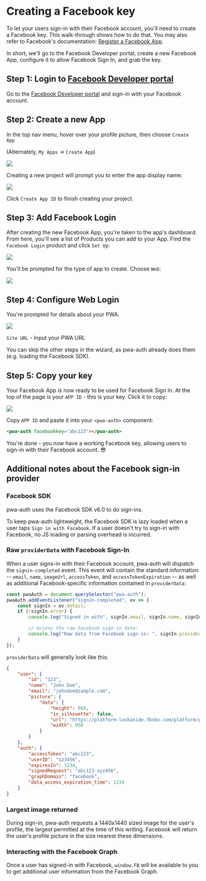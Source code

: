 # Creating a Facebook key

To let your users sign-in with their Facebook account, you'll need to create a Facebook key. This walk-through shows how to do that. You may also refer to Facebook's documentation: [Register a Facebook App](https://developers.facebook.com/docs/apps#register).

In short, we'll go to the Facebook Developer portal, create a new Facebook App, configure it to allow Facebook Sign In, and grab the key.

## Step 1: Login to [Facebook Developer portal](https://developers.facebook.com/)

Go to the [Facebook Developer portal](https://developers.facebook.com/) and sign-in with your Facebook account.

## Step 2: Create a new App

In the top nav menu, hover over your profile picture, then choose `Create App`

(Alternately, `My Apps` -> `Create App`)

<img loading="lazy" src="assets/facebook-create-app.png" />

Creating a new project will prompt you to enter the app display name:

<img loading="lazy" src="assets/facebook-name-app.png" />

Click `Create App ID` to finish creating your project.

## Step 3: Add Facebook Login

After creating the new Facebook App, you're taken to the app's dashboard. From here, you'll see a list of Products you can add to your App. Find the `Facebook Login` product and click `Set Up`:

<img loading="lazy" src="assets/facebook-product-login.png" />

You'll be prompted for the type of app to create. Choose `Web`:

<img loading="lazy" src="assets/facebook-web.png" />

## Step 4: Configure Web Login

You're prompted for details about your PWA.

<img loading="lazy" src="assets/facebook-quickstart.png" />

`Site URL` - Input your PWA URL

You can skip the other steps in the wizard, as pwa-auth already does them (e.g. loading the Facebook SDK).

## Step 5: Copy your key

Your Facebook App is now ready to be used for Facebook Sign In. At the top of the page is your `APP ID` - this is your key. Click it to copy:

<img loading="lazy" src="assets/facebook-key.png" />

Copy `APP ID` and paste it into your `<pwa-auth>` component:

```html
<pwa-auth facebookkey="abc123"></pwa-auth>
```

You're done - you now have a working Facebook key, allowing users to sign-in with their Facebook account. 😎

## Additional notes about the Facebook sign-in provider

### Facebook SDK

pwa-auth uses the Facebook SDK v6.0 to do sign-ins.

 To keep pwa-auth lightweight, the Facebook SDK is lazy loaded when a user taps `Sign in with Facebook`. If a user doesn't try to sign-in with Facebook, no JS loading or parsing overhead is incurred.

### Raw `providerData` with Facebook Sign-In

When a user signs-in with their Facebook account, pwa-auth will dispatch the `signin-completed` event. This event will contain the standard information -- `email`, `name`, `imageUrl`, `accessToken`, and `accessTokenExpiration` -- as well as additional Facebook-specific information contained in `providerData`:

```javascript
const pwaAuth = document.querySelector("pwa-auth");
pwaAuth.addEventListener("signin-completed", ev => {
    const signIn = ev.detail;
    if (!signIn.error) {
        console.log("Signed in with", signIn.email, signIn.name, signIn.imageUrl);

        // Access the raw Facebook sign-in data:
        console.log("Raw data from Facebook sign-in: ", signIn.providerData);
    }
});
```

`providerData` will generally look like this:

```JSON
{
    "user": {
        "id": "123",
        "name": "John Doe",
        "email": "johndoe@sample.com",
        "picture": {
            "data": {
                "height": 960,
                "is_silhouette": false,
                "url": "https://platform-lookaside.fbsbx.com/platform/profilepic/?asid=abc123&height=1440&width=1440&ext=abc123&hash=abc123",
                "width": 958
            }
        }
    },
    "auth": {
        "accessToken": "abc123",
        "userID": "123456",
        "expiresIn": 1234,
        "signedRequest": "abc123-xyz456",
        "graphDomain": "facebook",
        "data_access_expiration_time": 1234
    }
}
```

### Largest image returned
During sign-in, pwa-auth requests a 1440x1440 sized image for the user's profile, the largest permitted at the time of this writing. Facebook will return the user's profile picture in the size nearest these dimensions.

### Interacting with the Facebook Graph
Once a user has signed-in with Facebook, `window.FB` will be available to you to get additional user information from the Facebook Graph.